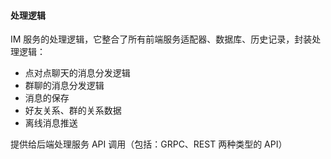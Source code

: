 #### 处理逻辑

IM 服务的处理逻辑，它整合了所有前端服务适配器、数据库、历史记录，封装处理逻辑：

* 点对点聊天的消息分发逻辑
* 群聊的消息分发逻辑
* 消息的保存
* 好友关系、群的关系数据
* 离线消息推送

提供给后端处理服务 API 调用（包括：GRPC、REST 两种类型的 API）
